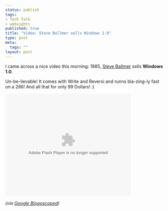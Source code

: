 ```yaml
--- 
status: publish
tags: 
- Tech Talk
- websights
published: true
title: "Video: Steve Ballmer sells Windows 1.0"
type: post
meta: 
  tags: ""
layout: post
---
```

I came across a nice video this morning: 1985, <a href="http://en.wikipedia.org/wiki/Steve_Ballmer">Steve Ballmer</a> sells <strong>Windows 1.0</strong>.

Un-be-lievable! It comes with Write and Reversi and runns bla-zing-ly fast on a 286! And all that for only 99 Dollars! :)

<embed style="width:400px; height:326px;" id="VideoPlayback" type="application/x-shockwave-flash" src="http://video.google.com/googleplayer.swf?docId=-2992183880068262304&hl=en" flashvars=""> </embed>

<em>(via <a href="http://blog.outer-court.com/archive/2006-10-23.html#n16">Google Blogoscoped</a>)</em>
